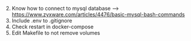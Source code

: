 2. Know how to connect to mysql database
	--> https://www.zyxware.com/articles/4476/basic-mysql-bash-commands
3. Include .env to .gitignore
4. Check restart in docker-compose
5. Edit Makefile to not remove volumes